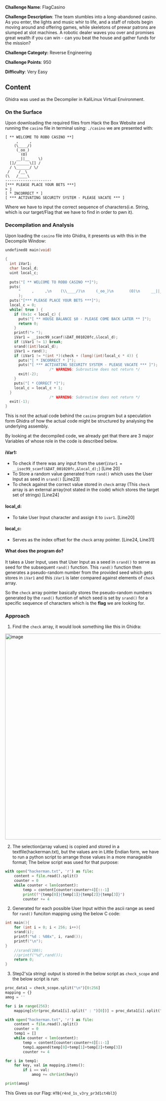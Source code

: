 **Challenge Name**: FlagCasino

**Challenge Description**: The team stumbles into a long-abandoned casino. As you enter, the lights and music whir to life, and a staff of robots begin moving around and offering games, while skeletons of prewar patrons are slumped at slot machines. A robotic dealer waves you over and promises great wealth if you can win - can you beat the house and gather funds for the mission?

**Challenge Categoty:** Reverse Engineering

**Challenge Points**: 950

**Difficulty**: Very Easy

## Content
Ghidra was used as the Decompiler in KaliLinux Virtual Environment.

### On the Surface 
Upon downloading the required files from Hack the Box Website and running the `casino` file in terminal using: `./casino` we are presented with:
```
[ ** WELCOME TO ROBO CASINO **]
     ,     ,
    (\____/)
     (_oo_)
       (O)
     __||__    \)
  []/______\[] /
  / \______/ \/
 /    /__\
(\   /____\
---------------------
[*** PLEASE PLACE YOUR BETS ***]
> j
[ * INCORRECT * ]
[ *** ACTIVATING SECURITY SYSTEM - PLEASE VACATE *** ]
```
Where we have to input the correct sequence of characters(i.e. String, which is our target/Flag that we have to find in order to pwn it).

### Decompilation and Analysis
Upon loading the `casino` file into Ghidra, it presents us with this in the Decompile Window:
```c
undefined8 main(void)

{
  int iVar1;
  char local_d;
  uint local_c;
  
  puts("[ ** WELCOME TO ROBO CASINO **]");
  puts(
      "     ,     ,\n    (\\____/)\n     (_oo_)\n       (O)\n     __||__    \\)\n  []/______\\[] /\n   / \\______/ \\/\n /    /__\\\n(\\   /____\\\n---------------------"
      );
  puts("[*** PLEASE PLACE YOUR BETS ***]");
  local_c = 0;
  while( true ) {
    if (0x1c < local_c) {
      puts("[ ** HOUSE BALANCE $0 - PLEASE COME BACK LATER ** ]");
      return 0;
    }
    printf("> ");
    iVar1 = __isoc99_scanf(&DAT_001020fc,&local_d);
    if (iVar1 != 1) break;
    srand((int)local_d);
    iVar1 = rand();
    if (iVar1 != *(int *)(check + (long)(int)local_c * 4)) {
      puts("[ * INCORRECT * ]");
      puts("[ *** ACTIVATING SECURITY SYSTEM - PLEASE VACATE *** ]");
                    /* WARNING: Subroutine does not return */
      exit(-2);
    }
    puts("[ * CORRECT *]");
    local_c = local_c + 1;
  }
                    /* WARNING: Subroutine does not return */
  exit(-1);
}
```
This is not the actual code behind the `casino` program but a speculation form Ghidra of how the actual code might be structured by analysing the underlying assembly.

By looking at the decompiled code, we already get that there are 3 major Variables of whose role in the code is described below.
#### **iVar1**: 
- To check if there was any input from the user(`iVar1 = __isoc99_scanf(&DAT_001020fc,&local_d);`) [Line 20]
- To Store a random value generated from `rand()` which uses the User Input as seed in `srand()` [Line23]
- To check against the correct value stored in `check` array (This `check` array is an external array(not stated in the code) which stores the target set of strings) [Line24]
#### **local_d**:
- To take User Input character and assign it to `ivar1`. [Line20]
#### **local_c**:
- Serves as the index offset for the `check` array pointer. [Line24, Line31]

#### What does the program do?
It takes a User Input, uses that User Input as a seed in `srand()` to serve as seed for the subsequent `rand()` function.
This `rand()` function then generates a pseudo-random number from the provided seed which gets stores in `iVar1` and this `iVar1` is later compared against elements of `check` array.

So the `check` array pointer basically stores the pseudo-random numbers generated by the `rand()` fucntion of which seed is set by `srand()` for a specific sequence of characters which is the **flag** we are looking for.

### Approach
1. Find the `check` array, it would look something like this in Ghidra:
<img width="1168" height="666" alt="image" src="https://github.com/user-attachments/assets/9755bb5e-7a46-4faf-94b2-51e72d8a7b29" />

2. The selection(array values) is copied and stored in a textfile(hackerman.txt), but the values are in Little Endian form, we have to run a python script to arrange those values in a more manageable format; The below script was used for that purpose:
```py
with open("hackerman.txt", 'r') as file:
    content = file.read().split()
    counter = 0
    while counter < len(content):
        temp = content[counter:counter+4][::-1]
        print(f"{temp[0]}{temp[1]}{temp[2]}{temp[3]}")
        counter += 4
```
2. Generated for each possible User Input within the ascii range as seed for `rand()` funciton mapping using the below C code:
```c
int main(){
	for (int i = 0; i < 256; i++){
	srand(i);
	printf("%d : %08x", i, rand());
	printf("\n");
}
	//srand(100);
	//printf("%d",rand());
    return 0;
}
```
3. Step2's(a string) output is stored in the below script as `check_scope` and the below script is run:
```py
proc_data1 = check_scope.split("\n")[0:256]
mapping = {}
amog = ''

for i in range(256):
    mapping[str(proc_data1[i].split(" : ")[0])] = proc_data1[i].split(" : ")[1]

with open("hackerman.txt", 'r') as file:
    content = file.read().split()
    counter = 0
    temp1 = []
    while counter < len(content):
        temp = content[counter:counter+4][::-1]
        temp1.append(temp[0]+temp[1]+temp[2]+temp[3])
        counter += 4

for i in temp1:
    for key, val in mapping.items():
        if i == val:
            amog += chr(int(key))

print(amog)
```
This Gives us our Flag: `HTB{r4nd_1s_v3ry_pr3d1ct4bl3}`
